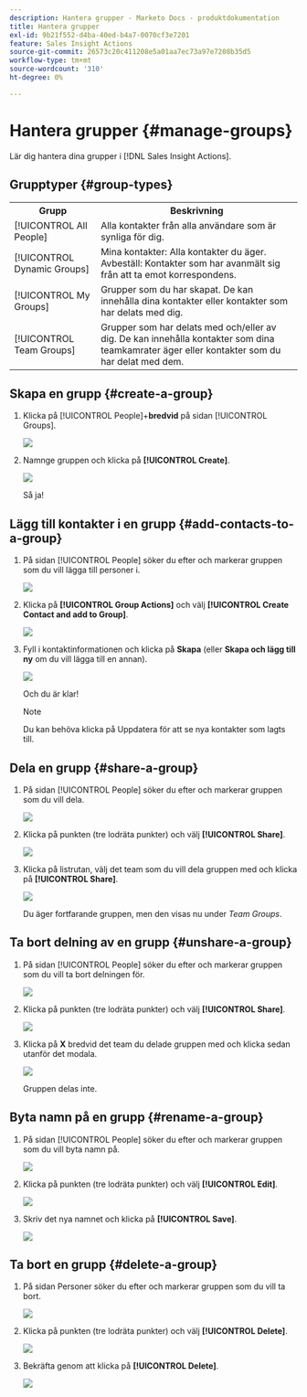 ```yaml
---
description: Hantera grupper - Marketo Docs - produktdokumentation
title: Hantera grupper
exl-id: 9b21f552-d4ba-40ed-b4a7-0070cf3e7201
feature: Sales Insight Actions
source-git-commit: 26573c20c411208e5a01aa7ec73a97e7208b35d5
workflow-type: tm+mt
source-wordcount: '310'
ht-degree: 0%

---
```


# Hantera grupper {#manage-groups}

Lär dig hantera dina grupper i [!DNL Sales Insight Actions].

## Grupptyper {#group-types}

<table>
 <colgroup>
  <col>
  <col>
 </colgroup>
 <tbody>
  <tr>
   <th>Grupp</th>
   <th>Beskrivning</th>
  </tr>
  <tr>
   <td>[!UICONTROL All People]</td>
   <td>Alla kontakter från alla användare som är synliga för dig.</td>
  </tr>
  <tr>
   <td>[!UICONTROL Dynamic Groups]</td>
   <td>Mina kontakter: Alla kontakter du äger.<br>Avbeställ: Kontakter som har avanmält sig från att ta emot korrespondens.</td>
  </tr>
  <tr>
   <td>[!UICONTROL My Groups]</td>
   <td>Grupper som du har skapat. De kan innehålla dina kontakter eller kontakter som har delats med dig.</td>
  </tr>
  <tr>
   <td>[!UICONTROL Team Groups]</td>
   <td>Grupper som har delats med och/eller av dig. De kan innehålla kontakter som dina teamkamrater äger eller kontakter som du har delat med dem.</td>
  </tr>
 </tbody>
</table>

## Skapa en grupp {#create-a-group}

1. Klicka på [!UICONTROL People]+**bredvid** på sidan [!UICONTROL Groups].

   ![](assets/manage-groups-1.png)

1. Namnge gruppen och klicka på **[!UICONTROL Create]**.

   ![](assets/manage-groups-2.png)

   Så ja!

## Lägg till kontakter i en grupp {#add-contacts-to-a-group}

1. På sidan [!UICONTROL People] söker du efter och markerar gruppen som du vill lägga till personer i.

   ![](assets/manage-groups-3.png)

1. Klicka på **[!UICONTROL Group Actions]** och välj **[!UICONTROL Create Contact and add to Group]**.

   ![](assets/manage-groups-4.png)

1. Fyll i kontaktinformationen och klicka på **Skapa** (eller **Skapa och lägg till ny** om du vill lägga till en annan).

   ![](assets/manage-groups-5.png)

   Och du är klar!

   >[!NOTE]
   >
   >Du kan behöva klicka på Uppdatera för att se nya kontakter som lagts till.

## Dela en grupp {#share-a-group}

1. På sidan [!UICONTROL People] söker du efter och markerar gruppen som du vill dela.

   ![](assets/manage-groups-6.png)

1. Klicka på punkten (tre lodräta punkter) och välj **[!UICONTROL Share]**.

   ![](assets/manage-groups-7.png)

1. Klicka på listrutan, välj det team som du vill dela gruppen med och klicka på **[!UICONTROL Share]**.

   ![](assets/manage-groups-8.png)

   Du äger fortfarande gruppen, men den visas nu under _Team Groups_.

## Ta bort delning av en grupp {#unshare-a-group}

1. På sidan [!UICONTROL People] söker du efter och markerar gruppen som du vill ta bort delningen för.

   ![](assets/manage-groups-9.png)

1. Klicka på punkten (tre lodräta punkter) och välj **[!UICONTROL Share]**.

   ![](assets/manage-groups-10.png)

1. Klicka på **X** bredvid det team du delade gruppen med och klicka sedan utanför det modala.

   ![](assets/manage-groups-11.png)

   Gruppen delas inte.

## Byta namn på en grupp {#rename-a-group}

1. På sidan [!UICONTROL People] söker du efter och markerar gruppen som du vill byta namn på.

   ![](assets/manage-groups-12.png)

1. Klicka på punkten (tre lodräta punkter) och välj **[!UICONTROL Edit]**.

   ![](assets/manage-groups-13.png)

1. Skriv det nya namnet och klicka på **[!UICONTROL Save]**.

   ![](assets/manage-groups-14.png)

## Ta bort en grupp {#delete-a-group}

1. På sidan Personer söker du efter och markerar gruppen som du vill ta bort.

   ![](assets/manage-groups-15.png)

1. Klicka på punkten (tre lodräta punkter) och välj **[!UICONTROL Delete]**.

   ![](assets/manage-groups-16.png)

1. Bekräfta genom att klicka på **[!UICONTROL Delete]**.

   ![](assets/manage-groups-17.png)
